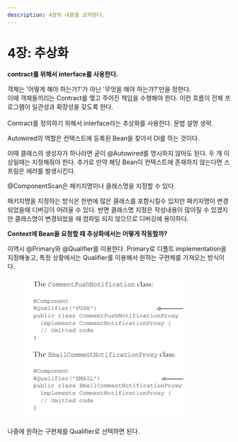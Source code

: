 ```yaml
---
description: 4장의 내용을 요약한다.
---
```


# 4장: 추상화

**contract를 위해서 interface를 사용한다.**

객체는 '어떻게 해야 하는가?'가 아닌 '무엇을 해야 하는가?'만을 정한다. \
이때 객체들끼리는 Contract를 맺고 주어진 책임을 수행해야 한다. 이런 흐름이 전체 프로그램이 일관성과 확장성을 갖도록 한다.\
\
Contract를 정의하기 위해서 interface라는 추상화를 사용한다. 문법 설명 생략.



Autowired의 역할은 컨텍스트에 등록된 Bean을 찾아서 DI를 하는 것이다.&#x20;

이때 클래스의 생성자가 하나라면 굳이 @Autowired를 명시하지 않아도 된다. 두 개 이상일때는 지정해줘야 한다. 추가로 만약 해당 Bean이 컨텍스트에 존재하지 않는다면 스프링은 에러를 발생시킨다.



@ComponentScan은 패키지명이나 클래스명을 지정할 수 있다.&#x20;

패키지명을 지정하는 방식은 한번에 많은 클래스를 포함시킬수 있지만 패키지명이 변경되었을때 디버깅이 어려울 수 있다. 반면 클래스명 지정은 작성내용이 많아질 수 있겠지만 클래스명이 변경되었을 때 컴파일 되지 않으므로 디버깅에 용이하다.



**Context에 Bean을 요청할 때 추상화에서는 어떻게 작동할까?**&#x20;

이역시 @Primary와 @Qualifier를 이용한다. Primary로 디폴트 implementation을 지정해놓고, 특정 상황에서는 Qualifier를 이용해서 원하는 구현체를 가져오는 방식이다.

<figure><img src="../../.gitbook/assets/image.png" alt=""><figcaption></figcaption></figure>

나중에 원하는 구현체를 Qualifier로 선택하면 된다.
